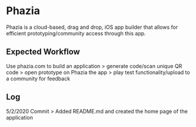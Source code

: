# Phazia
Phazia is a cloud-based, drag and drop, iOS app builder that allows for efficient prototyping/community access through this app. 

## Expected Workflow
Use phazia.com to build an application > generate code/scan unique QR code > open prototype on Phazia the app > play test functionality/upload to a community for feedback

## Log
5/2/2020 Commit > Added README.md and created the home page of the application
